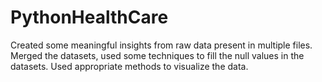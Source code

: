# PythonHealthCare
Created some meaningful insights from raw data present in multiple files. Merged the datasets, used some techniques to fill the null values in the datasets. Used appropriate methods to visualize the data.
